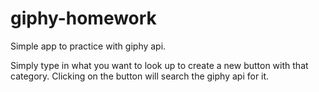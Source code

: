 # giphy-homework

Simple app to practice with giphy api. 

Simply type in what you want to look up to create a new button with that category. Clicking on the button will search the giphy api for it.